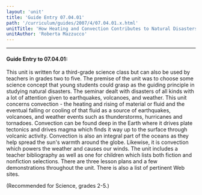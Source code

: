 ```yaml
---
layout: 'unit'
title: 'Guide Entry 07.04.01'
path: '/curriculum/guides/2007/4/07.04.01.x.html'
unitTitle: 'How Heating and Convection Contributes to Natural Disasters'
unitAuthor: 'Roberta Mazzucco'
---
```


<body>
<hr/>
 <h4>
  Guide Entry to 07.04.01:
 </h4>
 <p>
  This unit is written for a third-grade science class but can also be used by teachers in grades two to five. The premise of the unit was to choose some science concept that young students could grasp as the guiding principle in studying natural disasters. The seminar dealt with disasters of all kinds with a lot of attention given to earthquakes, volcanoes, and weather. This unit concerns convection - the heating and rising of material or fluid and the eventual falling or cooling of that fluid as a source of earthquakes, volcanoes, and weather events such as thunderstorms, hurricanes and tornadoes. Convection can be found deep in the Earth where it drives plate tectonics and drives magma which finds it way up to the surface through volcanic activity. Convection is also an integral part of the oceans as they help spread the sun's warmth around the globe. Likewise, it is convection which powers the weather and causes our winds. The unit includes a teacher bibliography as well as one for children which lists both fiction and nonfiction selections. There are three lesson plans and a few demonstrations throughout the unit. There is also a list of pertinent Web sites.
 </p>
<p>
  (Recommended for Science, grades 2-5.)
 </p>

</body>
